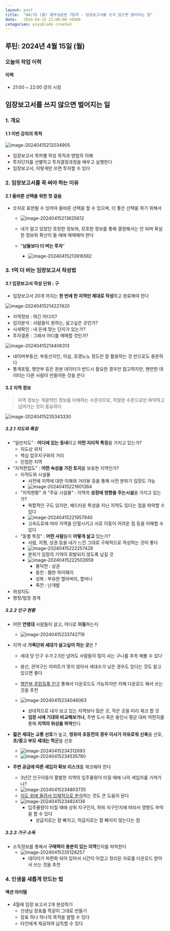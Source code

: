 ```yaml
---
layout: post
title:  "04/15 (월) 월부실준반 7일차 - 임장보고서를 쓰지 않으면 벌어지는 일"
date:   2024-04-15 21:00:00 +0900
categories: psyoblade created
---
```


## 루틴: 2024년 4월 15일 (월)

>     

### 오늘의 작업 이력

#### 이력

* 21:00 ~ 22:00 강의 시청



## 임장보고서를 쓰지 않으면 벌어지는 일

### 1. 개요

#### 1.1 이번 강의의 목적

![image-20240415212034905](/private/images/2024-04-15-siljun-day7/image-20240415212034905.png)

* 임장보고서 목차별 작성 목적과 방법의 이해
* 투자단지를 선별하고 투자결정과정을 배우고 실행한다
* 임장보고서, 이렇게만 쓰면 투자할 수 있다

### 2. 임장보고서를 꼭 써야 하는 이유

#### 2.1 올바른 선택을 위한 첫 걸음

* 숫자로 표현될 수 있어야 올바른 선택을 할 수 있으며, 더 좋은 선택을 하기 위해서

  * ![image-20240415213625612](/private/images/2024-04-15-siljun-day7/image-20240415213625612.png)

  * 내가 알고 있었던 흐릿한 정보와, 모호한 정보를 통해 결정해서는 안 되며 확실한 정보와 확신이 들 때에 매매해야 한다
  * "**남들보다 더 버는 투자**"
    * ![image-20240415213916582](/private/images/2024-04-15-siljun-day7/image-20240415213916582.png)

### 3. 1억 더 버는 임장보고서 작성법

#### 3.1 임장보고서 작성 단위 : 구

* 임장보고서 20개 까지는 **한 번에 한 지역만 제대로 작성**하고 완료해야 한다

![image-20240415214227420](/private/images/2024-04-15-siljun-day7/image-20240415214227420.png)

* 지역정보 : 여긴 어디지?
* 입지분석 : 사람들이 원하는, 살고싶은 곳인가?
* 시세확인 : 내 돈에 맞는 단지가 있는가?
* 투자결론 : 그래서 어디를 매매할 것인가?

![image-20240415214406313](/private/images/2024-04-15-siljun-day7/image-20240415214406313.png)

* 네이버부동산, 부동산지인, 아실, 호갱노노 정도만 잘 활용하는 것 만으로도 충분하다
* 통계포털, 행안부 등은 원본 데이터가 반드시 필요한 경우만 참고하지만, 왠만한 데이터는 다른 사람이 만들어둔 것을 쓴다

#### 3.2 지역 정보

> 지역 정보는 개괄적인 정보를 이해하는 수준이므로, 적절한 수준으로만 파악하고 넘어가는 것이 중요하다

![image-20240415235343330](/private/images/2024-04-15-siljun-day7/image-20240415235343330.png)

##### 3.2.1 지도와 특징

* "일반지도" : **어디에 있는 동네**이고 **어떤 지리적 특징**을 가지고 있는가?
  * 지도상 위치
  * 핵심 업무지구와의 거리
  * 인접한 지역
* "지적편집도" : **어떤 속성을 가진 토지**를 보유한 지역인가?
  * 지적도와 시설물
    * 사전에 지역에 대한 이해와 거리뷰 등을 통해 사전 분위기 임장도 가능
    * ![image-20240415221601384](/private/images/2024-04-15-siljun-day7/image-20240415221601384.png)
  * "지적현황" 과 "주요 시설물" : 지역의 **성장에 영향을 주는시설**을 가지고 있는가?
    * 복합적인 구도 있지만, 베드타운 특성을 지닌 지역도 있다는 점을 파악할 수 있다
    * ![image-20240415221957940](/private/images/2024-04-15-siljun-day7/image-20240415221957940.png)
    * 고속도로에 따라 지역을 단절시키고 서로 이동이 어려운 점 등을 이해할 수 있다
  * "동별 특징" : **어떤 사람**들이 **어떻게 살고** 있는가?
    * 사람, 지형, 상권 등을 내가 느낀 그대로 구체적으로 작성하는 것이 좋다
    * ![image-20240415222257428](/private/images/2024-04-15-siljun-day7/image-20240415222257428.png)
    * 분위기 임장의 기억이 휘발되지 않도록 남길 것
    * ![image-20240415222502659](/private/images/2024-04-15-siljun-day7/image-20240415222502659.png)
      * 풍덕천 : 상권
      * 동천 : 휑한 하이웨이
      * 성복 : 부유한 할아버지, 할머니
      * 죽전 : 난개발
* 위성지도
* 행정/법정 경계

##### 3.2.2 인구 현황

* 어떤 **연령대** 사람들이 살고, 어디로 **이동**하는지

  * ![image-20240415233742719](/private/images/2024-04-15-siljun-day7/image-20240415233742719.png)

* 지역 내 **가족단위 세대가 살고싶어 하는 곳**은 ?

  * 세대 당 인구 수가 2.5만 넘어도 사람들이 많이 사는 구나를 추측 해볼 수 있다
  * 용산, 관악구는 아파트가 맞지 않아서 세대수가 낮은 경우도 있다는 것도 알고 있으면 좋다
  * [행안부 주민등록 인구](https://jumin.mois.go.kr/) 통해서 다운로드도 가능하지만 카페 다운로드 해서 쓰는 것을 추천

  * ![image-20240415234046063](/private/images/2024-04-15-siljun-day7/image-20240415234046063.png)
    * 상대적으로 내가 보고 있는 지역보다 많은 곳, 작은 곳을 미리 체크 할 것
    * **임장 시에 기대와 비교해보거나**, 주변 도시 혹은 용인시 평균 대비 어떤지를 통해 **지역의 위상을 파악**한다

* **젋은 세대는 교통 선호**가 높고, **영유아 초등전의 경우 이사가 자유로워 신축**을 선호, **초/중고 부모 세대는 학군**을 선호

  * ![image-20240415234312693](/private/images/2024-04-15-siljun-day7/image-20240415234312693.png)
  * ![image-20240415234535780](/private/images/2024-04-15-siljun-day7/image-20240415234535780.png)

* **주변 공급에 따른 세입자 확보 리스크**를 체크해야 한다

  * 3년간 인구이동이 활발한 지역의 입주물량이 터질 때에 나의 세입자를 가져가나?
  * ![image-20240415234803735](/private/images/2024-04-15-siljun-day7/image-20240415234803735.png)
  * <u>지도 위에 올려서 입체적으로 분석</u>하는 것도 큰 도움이 된다
  * ![image-20240415234824136](/private/images/2024-04-15-siljun-day7/image-20240415234824136.png)
    * 입주물량이 터질 때에 상위 지구인지, 하위 지구인지에 따라서 영향도 파악을 할 수 있다
      * 상급지로는 잘 빠지고, 하급지로는 잘 빠지지 않는다는 점

##### 3.2.3 가구 소득

* 소득정보를 통해서 **구매력이 충분히 있는 지역**인지를 파악한다
  * ![image-20240415235128257](/private/images/2024-04-15-siljun-day7/image-20240415235128257.png)
    * 데이터가 파편화 되어 있어서 시간이 아깝고 정리된 자료를 다운로드 받아서 쓰는 것을 추천



### 4. 인생을 새롭게 만드는 법







#### 액션 아이템

* 4월에 임장 보고서 2개 완성하기
  * 선생님 장표를 똑같이 그대로 만들기
  * 장표 하나 하나의 목적을 말할 수 있다
  * 타인에게 제공하여 납득할 수 있다